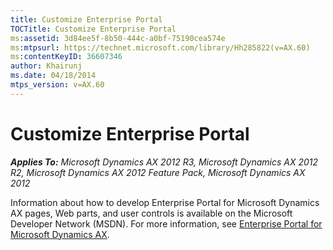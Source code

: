 ```yaml
---
title: Customize Enterprise Portal
TOCTitle: Customize Enterprise Portal
ms:assetid: 3d84ee5f-8b50-444c-a0bf-75190cea574e
ms:mtpsurl: https://technet.microsoft.com/library/Hh285822(v=AX.60)
ms:contentKeyID: 36607346
author: Khairunj
ms.date: 04/18/2014
mtps_version: v=AX.60
---
```


# Customize Enterprise Portal 


_**Applies To:** Microsoft Dynamics AX 2012 R3, Microsoft Dynamics AX 2012 R2, Microsoft Dynamics AX 2012 Feature Pack, Microsoft Dynamics AX 2012_

Information about how to develop Enterprise Portal for Microsoft Dynamics AX pages, Web parts, and user controls is available on the Microsoft Developer Network (MSDN). For more information, see [Enterprise Portal for Microsoft Dynamics AX](http://go.microsoft.com/fwlink/?linkid=219059).

  


